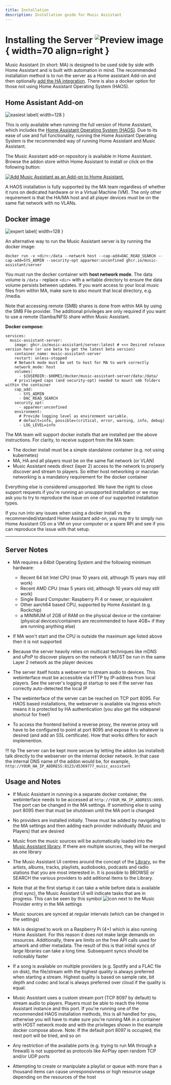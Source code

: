 ```yaml
---
title: Installation
description: Installation guide for Music Assistant
---
```


# Installing the Server ![Preview image](assets/icons/installation-icon.png){ width=70 align=right }

Music Assistant (in short: MA) is designed to be used side by side with Home Assistant and is built with automation in mind. The recommended installation method is to run the server as a Home assistant Add-on and then optionally [add the HA integration](https://music-assistant.io/integration/installation/). There is also a docker option for those not using Home Assistant Operating System (HAOS).

## Home Assistant Add-on

![easiest label](assets/label-easiest.png){ width=128 }

This is only available when running the full version of Home Assistant, which includes the [Home Assistant Operating System (HAOS)](https://developers.home-assistant.io/docs/operating-system/). Due to its ease of use and full functionality, running the Home Assistant Operating System is the recommended way of running Home Assistant and Music Assistant.

The Music Assistant add-on repository is available in Home Assistant. Browse the addon store within Home Assistant to install or click on the following button:

[![Add Music Assistant as an Add-on to Home Assistant.](https://my.home-assistant.io/badges/supervisor_addon.svg)](https://my.home-assistant.io/redirect/supervisor_addon/?addon=d5369777_music_assistant&repository_url=https%3A%2F%2Fgithub.com%2Fmusic-assistant%2Fhome-assistant-addon)

A HAOS installation is fully supported by the MA team regardless of whether it runs on dedicated hardware or in a Virtual Machine (VM). The only other requirement is that the HA/MA host and all player devices must be on the same flat network with no VLANs.

## Docker image

![expert label](assets/label-expert.png){ width=128 }

An alternative way to run the Music Assistant server is by running the docker image:

```
docker run -v <dir>:/data --network host --cap-add=DAC_READ_SEARCH --cap-add=SYS_ADMIN --security-opt apparmor:unconfined ghcr.io/music-assistant/server
```

You must run the docker container with **host network mode**. The data volume is `/data` - replace `<dir>` with a writable directory to ensure the data volume persists between updates. If you want access to your local music files from within MA, make sure to also mount that local directory, e.g. /media.

Note that accessing remote (SMB) shares is done from within MA by using the SMB File provider.
The additional privileges are only required if you want to use a remote (Samba/NFS) share within Music Assistant.

**Docker compose:**

```
services:
  music-assistant-server:
    image: ghcr.io/music-assistant/server:latest # <<< Desired release version here (or use beta to get the latest beta version)
    container_name: music-assistant-server
    restart: unless-stopped
    # Network mode must be set to host for MA to work correctly
    network_mode: host
    volumes:
      - ${USERDIR:-$HOME}/docker/music-assistant-server/data:/data/
    # privileged caps (and security-opt) needed to mount smb folders within the container
    cap_add:
      - SYS_ADMIN
      - DAC_READ_SEARCH
    security_opt:
      - apparmor:unconfined
    environment:
      # Provide logging level as environment variable.
      # default=info, possible=(critical, error, warning, info, debug)
      - LOG_LEVEL=info

```

The MA team will support docker installs that are installed per the above instructions. For clarity, to receive support from the MA team:

- The docker install must be a simple standalone container (e.g. not using kubernetes)
- MA, HA and all players must be on the same flat network (or VLAN)
- Music Assistant needs direct (layer 2) access to the network to properly discover and stream to players. So either host networking or macvlan networking is a mandatory requirement for the docker container

Everything else is considered unsupported. We have the right to close support requests if you're running an unsupported installation or we may ask you to try to reproduce the issue on one of our supported installation types.

If you run into any issues when using a docker install vs the recommended/standard Home Assistant add-on, you may try to simply run Home Assistant OS on a VM on your computer or a spare RPi and see if you can reproduce the issue with that setup.

---
## Server Notes

- MA requires a 64bit Operating System and the following minimum hardware:
    - Recent 64 bit Intel CPU (max 10 years old, although 15 years may still work)
    - Recent AMD CPU (max 5 years old, although 10 years old may still work)
    - Single Board Computer: Raspberry Pi 4 or newer, or equivalent 
    - Other aarch64 based CPU, supported by Home Assistant (e.g. Rockchip)
    - a MINIMUM of 2GB of RAM on the physical device or the container (physical devices/containers are recommended to have 4GB+ if they are running anything else)

- If MA won't start and the CPU is outside the maximum age listed above then it is not supported

- Because the server heavily relies on multicast techniques like mDNS and uPnP to discover players on the network it MUST be run in the same Layer 2 network as the player devices

- The server itself hosts a webserver to stream audio to devices. This webinterface must be accessible via HTTP by IP-address from local players. See the server's logging at startup to see if the server has correctly auto-detected the local IP

- The webinterface of the server can be reached on TCP port 8095. For HAOS based installations, the webserver is available via Ingress which means it is protected by HA authentication (you also get the sidepanel shortcut for free!)

- To access the frontend behind a reverse proxy, the reverse proxy will have to be configured to point at port 8095 and expose it to whatever is desired (and add an SSL certificate). How that works differs for each implemention.

!!! tip
    The server can be kept more secure by letting the addon (as installed) talk directly to the webserver on the internal docker network. In that case the internal DNS name of the addon would be, for example, `http://YOUR_HA_IP_ADDRESS:8123/d5369777_music_assistant`

## Usage and Notes

- If Music Assistant in running in a separate docker container, the webinterface needs to be accessed at `http://YOUR_MA_IP_ADDRESS:8095`. The port can be changed in the MA settings. If something else is using port 8095 then that must be shutdown until the MA port is changed

- No providers are installed initially. These must be added by navigating to the MA settings and then adding each provider individually (Music and Players) that are desired

- Music from the music sources will be automatically loaded into the [Music Assistant library](usage.md#the-library). If there are multiple sources, they will be merged as one library

- The Music Assistant UI centres around the concept of the [Library](usage.md#the-library), so the artists, albums, tracks, playlists, audiobooks, podcasts and radio stations that you are most interested in. It is possible to BROWSE or SEARCH the various providers to add aditional items to the Library.

- Note that at the first startup it can take a while before data is available (first sync), the Music Assistant UI will indicate tasks that are in progress. This can be seen by this symbol ![icon](assets/icons/sync-icon.png) next to the Music Provider entry in the MA settings

- Music sources are synced at regular intervals (which can be changed in the settings)

- MA is designed to work on a Raspberry Pi (4+) which is also running Home Assistant. For this reason it does not make large demands on resources. Additionally, there are limits on the free API calls used for artwork and other metadata. The result of this is that initial syncs of large libraries can take a long time. Subsequent syncs should be noticeably faster

- If a song is available on multiple providers (e.g. Spotify and a FLAC file on disk), the file/stream with the highest quality is always preferred when starting a stream. Highest quality is based on sample rate, bit depth and codec and local is always preferred over cloud if the quality is equal.

- Music Assistant uses a custom stream port (TCP 8097 by default) to stream audio to players. Players must be able to reach the Home Assistant instance and this port. If you're running one of the recommended HAOS installation methods, this is all handled for you, otherwise you will have to make sure you're running MA in a container with HOST network mode and with the privileges shown in the example docker compose above. Note: If the default port 8097 is occupied, the next port will be tried, and so on
- Any restriction of the available ports (e.g. trying to run MA through a firewall) is not supported as protocols like AirPlay open random TCP and/or UDP ports
- Attempting to create or manipulate a playlist or queue with more than a thousand items can cause unresponsivness or high resource usage depending on the resources of the host

[repository-badge]: https://img.shields.io/badge/Add%20repository%20to%20my-Home%20Assistant-41BDF5?logo=home-assistant&style=for-the-badge
[repository-url]: https://my.home-assistant.io/redirect/supervisor_add_addon_repository/?repository_url=https%3A%2F%2Fgithub.com%2Fmusic-assistant%2Fhome-assistant-addon
